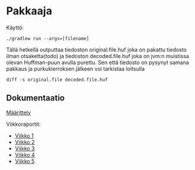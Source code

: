 # Pakkaaja

Käyttö:
```
./gradlew run --args=[filename]
```
Tällä hetkellä outputtaa tiedoston original.file.huf joka on pakattu tiedosto ilman otsaketta(todo) ja tiedoston decoded.file.huf joka on  jvm:n muistissa olevan Huffman-puun avulla purettu. Sen että tiedosto on pysynyt samana pakkaus ja purkukierroksen jälkeen voi tarkistaa loitsulla 
```
diff -s original.file decoded.file.huf
```

## Dokumentaatio
[Määrittely](https://github.com/kotommi/pakkaaja/blob/master/docs/M%C3%A4%C3%A4rittely.md)


Viikkoraportit:
*  [Viikko 1](https://github.com/kotommi/pakkaaja/blob/master/docs/viikkoraportit/viikko1.md)
*  [Viikko 2](https://github.com/kotommi/pakkaaja/blob/master/docs/viikkoraportit/viikko2.md)
*  [Viikko 3](https://github.com/kotommi/pakkaaja/blob/master/docs/viikkoraportit/viikko3.md)
*  [Viikko 4](https://github.com/kotommi/pakkaaja/blob/master/docs/viikkoraportit/viikko4.md)
*  [Viikko 5](https://github.com/kotommi/pakkaaja/blob/master/docs/viikkoraportit/viikko5.md)
